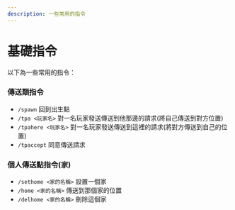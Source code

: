 ```yaml
---
description: 一些常用的指令
---
```


# 基礎指令

以下為一些常用的指令：

### 傳送類指令

* `/spawn` 回到出生點
* `/tpa <玩家名>` 對一名玩家發送傳送到他那邊的請求(將自己傳送到對方位置)
* `/tpahere <玩家名>` 對一名玩家發送傳送到這裡的請求(將對方傳送到自己的位置)
* `/tpaccept` 同意傳送請求

### 個人傳送點指令(家)

* `/sethome <家的名稱>` 設置一個家
* `/home <家的名稱>` 傳送到那個家的位置
* `/delhome <家的名稱>` 刪除這個家

